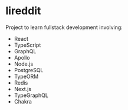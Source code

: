 # lireddit
Project to learn fullstack development involving:
- React
- TypeScript
- GraphQL
- Apollo
- Node.js
- PostgreSQL
- TypeORM
- Redis
- Next.js
- TypeGraphQL
- Chakra
